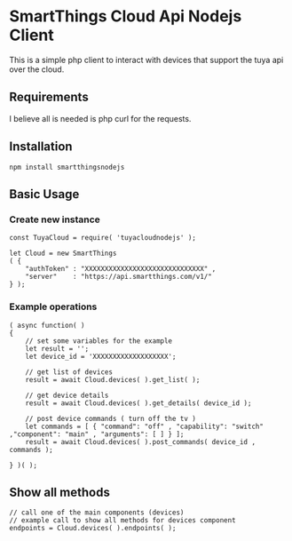 # SmartThings Cloud Api Nodejs Client

This is a simple php client to interact with devices that support the tuya api over the cloud.

## Requirements

I believe all is needed is php curl for the requests.

## Installation

```
npm install smartthingsnodejs
```

## Basic Usage

### Create new instance

```
const TuyaCloud = require( 'tuyacloudnodejs' );

let Cloud = new SmartThings
( {
	"authToken"	: "XXXXXXXXXXXXXXXXXXXXXXXXXXXXXX" ,
	"server"	: "https://api.smartthings.com/v1/"
} );
```

### Example operations

```
( async function( )
{
	// set some variables for the example
	let result = '';
	let device_id = 'XXXXXXXXXXXXXXXXXXX';
	
	// get list of devices
	result = await Cloud.devices( ).get_list( );
	
	// get device details
	result = await Cloud.devices( ).get_details( device_id );

	// post device commands ( turn off the tv )
	let commands = [ { "command": "off" , "capability": "switch" ,"component": "main" , "arguments": [ ] } ];
	result = await Cloud.devices( ).post_commands( device_id , commands );

} )( );
```
## Show all methods

```
// call one of the main components (devices)
// example call to show all methods for devices component
endpoints = Cloud.devices( ).endpoints( );
	
```

